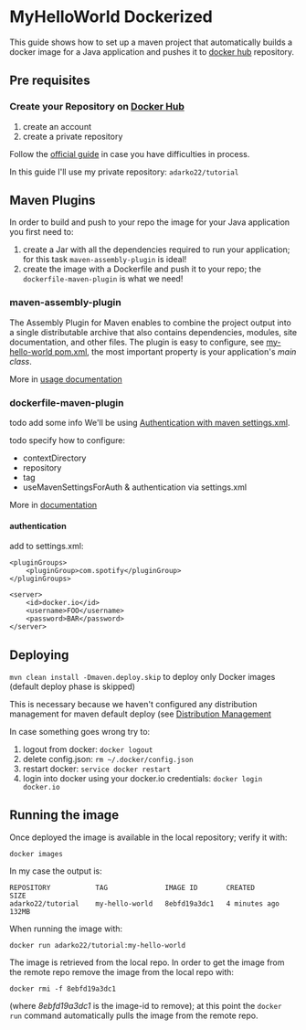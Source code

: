 # MyHelloWorld Dockerized

This guide shows how to set up a maven project that automatically builds a docker image
for a Java application and pushes it to [docker hub](https://hub.docker.com/) repository.

## Pre requisites

### Create your Repository on [Docker Hub](https://hub.docker.com/repository/docker)

1) create an account
2) create a private repository

Follow the [official guide](https://docs.docker.com/docker-hub/) in case you have difficulties in process.

In this guide I'll use my private repository: `adarko22/tutorial`

## Maven Plugins

In order to build and push to your repo the image for your Java application you first need to:

1) create a Jar with all the dependencies required to run your application;
   for this task `maven-assembly-plugin` is ideal!
2) create the image with a Dockerfile and push it to your repo;
   the `dockerfile-maven-plugin` is what we need!

### maven-assembly-plugin

The Assembly Plugin for Maven enables to combine the project output into a single distributable archive
that also contains dependencies, modules, site documentation, and other files.
The plugin is easy to configure, see [my-hello-world pom.xml](my-hello-world/pom.xml),
the most important property is your application's _main class_.

More in [usage documentation](https://maven.apache.org/plugins/maven-assembly-plugin/usage.html)

### dockerfile-maven-plugin

todo add some info
We'll be
using [Authentication with maven settings.xml](https://github.com/spotify/dockerfile-maven/blob/master/docs/authentication.md#authenticating-with-maven-settingsxml).

todo specify how to configure:

- contextDirectory
- repository
- tag
- useMavenSettingsForAuth & authentication via settings.xml

More in [documentation](https://github.com/spotify/dockerfile-maven)

#### authentication

add to settings.xml:

```        
<pluginGroups>
    <pluginGroup>com.spotify</pluginGroup>
</pluginGroups>

<server>
    <id>docker.io</id>
    <username>FOO</username>
    <password>BAR</password>
</server>
```

## Deploying

`mvn clean install -Dmaven.deploy.skip` to deploy only Docker images 
(default deploy phase is skipped)

This is necessary because we haven't configured any distribution management
for maven default deploy (see [Distribution Management](https://maven.apache.org/pom.html#Distribution_Management)

In case something goes wrong try to:

1) logout from docker: `docker logout`
2) delete config.json: `rm ~/.docker/config.json`
3) restart docker: `service docker restart`
4) login into docker using your docker.io credentials: `docker login docker.io`

## Running the image

Once deployed the image is available in the local repository; verify it with:
```
docker images
```
In my case the output is:
```
REPOSITORY           TAG              IMAGE ID       CREATED         SIZE
adarko22/tutorial    my-hello-world   8ebfd19a3dc1   4 minutes ago   132MB
```

When running the image with:
```
docker run adarko22/tutorial:my-hello-world
```
The image is retrieved from the local repo. 
In order to get the image from the remote repo remove the image from the local repo with:
```
docker rmi -f 8ebfd19a3dc1
```
(where *8ebfd19a3dc1* is the image-id to remove); 
at this point the `docker run` command automatically pulls the image from the remote repo.